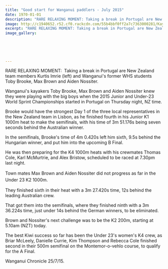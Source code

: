 ```yaml
---
title: "Good start for Wanganui paddlers - July 2015"
date: 1970-01-01
description: "RARE RELAXING MOMENT: Taking a break in Portugal are New Zealand team members Kurtis Imrie (left) and Wanganui's former WHS students Toby Brooke, Max Brown and Aiden Nossiter, Chronicle 25/7/15..."
image: http://c1940652.r52.cf0.rackcdn.com/55b4bbf0ff2a7c7363000281/Kayakers-to-Portugal.Brooke.Brown.Nossiter.25.7.gif
excerpt: "RARE RELAXING MOMENT: Taking a break in Portugal are New Zealand team members Kurtis Imrie (left) and Wanganui's former WHS students Toby Brooke, Max Brown and Aiden Nossiter."
image_gallery:
    
    
    
    
    
---
```


<p>RARE RELAXING MOMENT: &nbsp;Taking a break in Portugal are New Zealand team members Kurtis Imrie (left) and Wanganui's former WHS students Toby Brooke, Max Brown and Aiden Nossiter.</p>
<p>Wanganui's kayakers Toby Brooke, Max Brown and Aiden Nossiter knew they were playing with the big boys when the 2015 Junior and Under-23 World Sprint Championships started in Portugal on Thursday night, NZ time.</p>
<p>Brooke would have the strongest Day 1 of the three local representatives in the New Zealand team in Lisbon, as he finished fourth in his Junior K1 1000m heat to make the semifinals, with his time of 3m 51.176s being seven seconds behind the Australian winner.</p>
<p>In the semifinals, Brooke's time of 4m 0.420s left him sixth, 9.5s behind the Hungarian winner, and put him into the upcoming B Final.</p>
<p>He was then preparing for the K4 1000m heats with his crewmates Thomas Cole, Karl McMurtrie, and Alex Bristow, scheduled to be raced at 7.30pm last night.</p>
<p><span style="line-height: 1.5;">Town mates Max Brown and Aiden Nossiter did not progress as far in the Under 23 K2 1000m.</span></p>
<p>They finished sixth in their heat with a 3m 27.420s time, 12s behind the leading Australian crew.</p>
<p>That got them into the semifinals, where they finished ninth with a 3m 36.224s time, just under 14s behind the German winners, to be eliminated.</p>
<p>Brown and Nossiter's next challenge was to be the K2 200m, starting at 5.10am (NZT) today.</p>
<p>The best Kiwi success so far has been the Under 23's women's K4 crew, as Briar McLeely, Danielle Currie, Kim Thompson and Rebecca Cole finished second in their 500m semifinal on the Montemor-o-vehlo course, to qualify for the A Final.</p>
<p>Wanganui Chronicle 25/7/15.</p>

